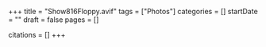 +++
title = "Show816Floppy.avif"
tags = ["Photos"]
categories = []
startDate = ""
draft = false
pages = []

citations = []
+++
